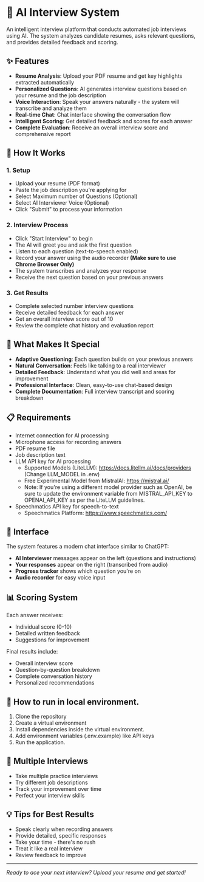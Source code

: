 # 🤖 AI Interview System

An intelligent interview platform that conducts automated job interviews using AI. The system analyzes candidate resumes, asks relevant questions, and provides detailed feedback and scoring.

## ✨ Features

- **Resume Analysis**: Upload your PDF resume and get key highlights extracted automatically
- **Personalized Questions**: AI generates interview questions based on your resume and the job description
- **Voice Interaction**: Speak your answers naturally - the system will transcribe and analyze them
- **Real-time Chat**: Chat interface showing the conversation flow
- **Intelligent Scoring**: Get detailed feedback and scores for each answer
- **Complete Evaluation**: Receive an overall interview score and comprehensive report

## 🚀 How It Works

### 1. Setup
- Upload your resume (PDF format)
- Paste the job description you're applying for
- Select Maximum number of Questions (Optional)
- Select AI Interviewer Voice (Optional)
- Click "Submit" to process your information

### 2. Interview Process
- Click "Start Interview" to begin
- The AI will greet you and ask the first question
- Listen to each question (text-to-speech enabled)
- Record your answer using the audio recorder **(Make sure to use Chrome Browser Only)**
- The system transcribes and analyzes your response
- Receive the next question based on your previous answers

### 3. Get Results
- Complete selected number interview questions
- Receive detailed feedback for each answer
- Get an overall interview score out of 10
- Review the complete chat history and evaluation report

## 🎯 What Makes It Special

- **Adaptive Questioning**: Each question builds on your previous answers
- **Natural Conversation**: Feels like talking to a real interviewer
- **Detailed Feedback**: Understand what you did well and areas for improvement
- **Professional Interface**: Clean, easy-to-use chat-based design
- **Complete Documentation**: Full interview transcript and scoring breakdown

## 📋 Requirements
- Internet connection for AI processing
- Microphone access for recording answers
- PDF resume file
- Job description text
- LLM API key for AI processing
    - Supported Models (LiteLLM): https://docs.litellm.ai/docs/providers (Change LLM_MODEL in .env)
    - Free Experimental Model from MistralAI: https://mistral.ai/
    - Note: If you're using a different model provider such as OpenAI, be sure to update the environment variable from MISTRAL_API_KEY to OPENAI_API_KEY as per the LiteLLM guidelines.
- Speechmatics API key for speech-to-text
    - Speechmatics Platform: https://www.speechmatics.com/

## 🎨 Interface

The system features a modern chat interface similar to ChatGPT:
- **AI Interviewer** messages appear on the left (questions and instructions)
- **Your responses** appear on the right (transcribed from audio)
- **Progress tracker** shows which question you're on
- **Audio recorder** for easy voice input

## 📊 Scoring System

Each answer receives:
- Individual score (0-10)
- Detailed written feedback
- Suggestions for improvement

Final results include:
- Overall interview score
- Question-by-question breakdown
- Complete conversation history
- Personalized recommendations

## 🚀 How to run in local environment.
1.  Clone the repository
2. Create a virtual environment
3. Install dependencies inside the virtual environment.
4. Add environment variables (.env.example) like API keys
5. Run the application.


## 🔄 Multiple Interviews

- Take multiple practice interviews
- Try different job descriptions
- Track your improvement over time
- Perfect your interview skills

## 💡 Tips for Best Results

- Speak clearly when recording answers
- Provide detailed, specific responses
- Take your time - there's no rush
- Treat it like a real interview
- Review feedback to improve

---

*Ready to ace your next interview? Upload your resume and get started!*
